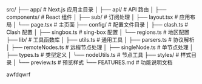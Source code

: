 src/
├── app/                 # Next.js 应用主目录
│   ├── api/            # API 路由
│   ├── components/     # React 组件
│   ├── sub/            # 订阅处理
│   ├── layout.tsx       # 应用布局
│   └── page.tsx         # 主页面
├── config/             # 配置文件目录
│   ├── clash.ts        # Clash 配置
│   ├── singbox.ts      # sing-box 配置
│   └── regions.ts      # 地区配置
├── lib/                # 工具函数库
│   ├── utils.ts        # 通用工具
│   ├── parsers.ts      # 协议解析
│   ├── remoteNodes.ts  # 远程节点处理
│   ├── singleNode.ts   # 单节点处理
│   ├── types.ts        # 类型定义
│   └── nodeUtils.ts    # 节点工具
├── styles/             # 样式目录
│   └── preview.ts      # 预览样式
└── FEATURES.md         # 功能说明文档

awfdqwrf 

